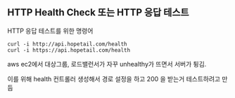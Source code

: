 ## HTTP Health Check 또는 HTTP 응답 테스트<br>
HTTP 응답 테스트를 위한 명령어<br>

```curl -i http://api.hopetail.com/health```<br>
```curl -i https://api.hopetail.com/health```<br>

aws ec2에서 대상그룹, 로드밸런서가 자꾸 unhealthy가 뜨면서 서버가 튕김.<br>

이를 위해 health 컨트롤러 생성해서 경로 설정을 하고 200 을 받는거 테스트하려고 만듬<br>
